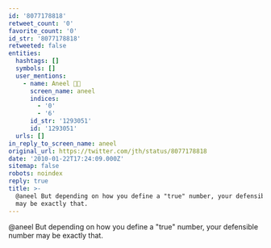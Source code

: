 ```yaml
---
id: '8077178818'
retweet_count: '0'
favorite_count: '0'
id_str: '8077178818'
retweeted: false
entities:
  hashtags: []
  symbols: []
  user_mentions:
    - name: Aneel ✊🏽
      screen_name: aneel
      indices:
        - '0'
        - '6'
      id_str: '1293051'
      id: '1293051'
  urls: []
in_reply_to_screen_name: aneel
original_url: https://twitter.com/jth/status/8077178818
date: '2010-01-22T17:24:09.000Z'
sitemap: false
robots: noindex
reply: true
title: >-
  @aneel But depending on how you define a "true" number, your defensible number
  may be exactly that.
---
```


@aneel But depending on how you define a "true" number, your defensible number may be exactly that.